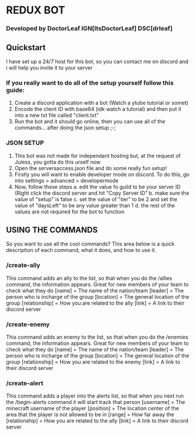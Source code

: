 # REDUX BOT
### Developed by DoctorLeaf IGN[ItsDoctorLeaf] DSC[drleaf]

## Quickstart
I have set up a 24/7 host for this bot, so you can contact me on discord and i will help you invite it to your server

### If you really want to do all of the setup yourself follow this guide:
1. Create a discord application with a bot (Watch a ytube tutorial or somet)
2. Encode the client ID with base64 (idk watch a tutorial) and then put it into a new txt file called "client.txt"
3. Run the bot and it should go online, then you can use all of the commands... after doing the json setup ;-;

### JSON SETUP
1. This bot was not made for independant hosting but, at the request of Juless, you gotta do this urself now
2. Open the serversaccess.json file and do some really fun setup!
3. Firstly you will want to enable developer mode on discord. To do this, go into settings > advanced > developermode
4. Now, follow these steps
a. edit the value fo guild to be your server ID (Right click the discord server and hit "Copy Server ID"
b. make sure the value of "setup" is false
c. set the value of "tier" to be 2 and set the value of "daysLeft" to be any value greater than 1
d. the rest of the values are not required for the bot to function

## USING THE COMMANDS
So you want to use all the cool commands? This area below is a quick description of each command, what it does, and how to use it.

### /create-ally
This command adds an ally to the list, so that when you do the /allies command, the information appears. Great for new members of your team to check what they do
[name] = The name of the nation/team
[leader] = The person who is incharge of the group
[location] = The general location of the group
[relationship] = How you are related to the ally
[link] = A link to their discord server

### /create-enemy
This command adds an enemy to the list, so that when you do the /enemies command, the information appears. Great for new members of your team to check what they do
[name] = The name of the nation/team
[leader] = The person who is incharge of the group
[location] = The general location of the group
[relationship] = How you are related to the enemy
[link] = A link to their discord server

### /create-alert
This command adds a player into the alerts list, so that when you next run the /begin-alerts command it will start track that person
[username] = The minecraft username of the player
[position] = The location center of the area that the player is not allowed to be in
[range] = How far away the 
[relationship] = How you are related to the ally
[link] = A link to their discord server

